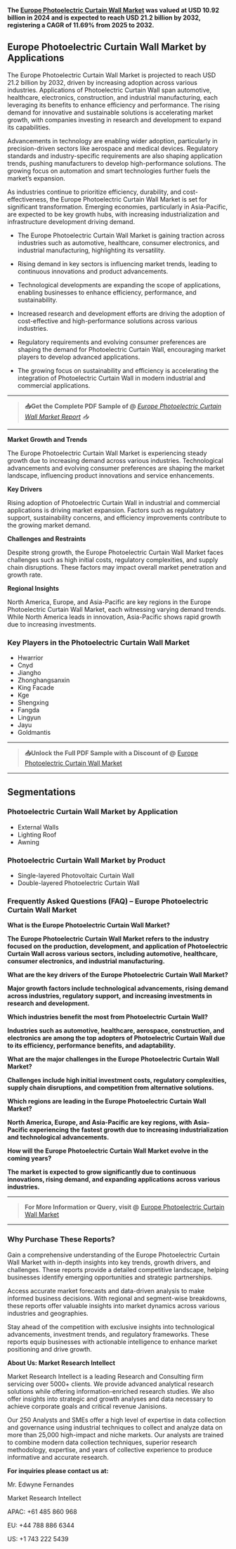 <p><strong>The <a href="https://www.marketresearchintellect.com/download-sample/?rid=206709&amp;utm_source=Pulse-April-Europe&amp;utm_medium=852">Europe Photoelectric Curtain Wall Market</a> was valued at USD 10.92 billion in 2024 and is expected to reach USD 21.2 billion by 2032, registering a CAGR of 11.69% from 2025 to 2032.</strong></p><h2>Europe Photoelectric Curtain Wall Market by Applications&nbsp;</h2><p><p>The Europe Photoelectric Curtain Wall Market is projected to reach USD 21.2 billion by 2032, driven by increasing adoption across various industries. Applications of Photoelectric Curtain Wall span automotive, healthcare, electronics, construction, and industrial manufacturing, each leveraging its benefits to enhance efficiency and performance. The rising demand for innovative and sustainable solutions is accelerating market growth, with companies investing in research and development to expand its capabilities.</p><p>Advancements in technology are enabling wider adoption, particularly in precision-driven sectors like aerospace and medical devices. Regulatory standards and industry-specific requirements are also shaping application trends, pushing manufacturers to develop high-performance solutions. The growing focus on automation and smart technologies further fuels the market&rsquo;s expansion.</p><p>As industries continue to prioritize efficiency, durability, and cost-effectiveness, the Europe Photoelectric Curtain Wall Market is set for significant transformation. Emerging economies, particularly in Asia-Pacific, are expected to be key growth hubs, with increasing industrialization and infrastructure development driving demand.</p></p><ul><li><p>The Europe Photoelectric Curtain Wall Market is gaining traction across industries such as automotive, healthcare, consumer electronics, and industrial manufacturing, highlighting its versatility.</p></li><li><p>Rising demand in key sectors is influencing market trends, leading to continuous innovations and product advancements.</p></li><li><p>Technological developments are expanding the scope of applications, enabling businesses to enhance efficiency, performance, and sustainability.</p></li><li><p>Increased research and development efforts are driving the adoption of cost-effective and high-performance solutions across various industries.</p></li><li><p>Regulatory requirements and evolving consumer preferences are shaping the demand for Photoelectric Curtain Wall, encouraging market players to develop advanced applications.</p></li><li><p>The growing focus on sustainability and efficiency is accelerating the integration of Photoelectric Curtain Wall in modern industrial and commercial applications.</p></li></ul><hr /><blockquote><p><strong><span class="font-[700]">📥Get the Complete PDF Sample of @ </span></strong><em><span class="font-[700]"><a href="https://www.marketresearchintellect.com/download-sample/?rid=206709&amp;utm_source=Pulse-April-Europe&amp;utm_medium=852" target="_blank" data-tracking-control-name="article-ssr-frontend-pulse_little-text-block" data-tracking-will-navigate="" data-test-link="">Europe Photoelectric Curtain Wall Market Report</a>&nbsp;📥</span></em></p></blockquote><hr /><p class="" data-start="77" data-end="360"><strong data-start="77" data-end="105">Market Growth and Trends</strong></p><p class="" data-start="77" data-end="360">The Europe Photoelectric Curtain Wall Market is experiencing steady growth due to increasing demand across various industries. Technological advancements and evolving consumer preferences are shaping the market landscape, influencing product innovations and service enhancements.</p><p class="" data-start="362" data-end="606"><strong data-start="362" data-end="377">Key Drivers</strong></p><p class="" data-start="362" data-end="606">Rising adoption of Photoelectric Curtain Wall in industrial and commercial applications is driving market expansion. Factors such as regulatory support, sustainability concerns, and efficiency improvements contribute to the growing market demand.</p><p class="" data-start="608" data-end="849"><strong data-start="608" data-end="637">Challenges and Restraints</strong></p><p class="" data-start="608" data-end="849">Despite strong growth, the Europe Photoelectric Curtain Wall Market faces challenges such as high initial costs, regulatory complexities, and supply chain disruptions. These factors may impact overall market penetration and growth rate.</p><p class="" data-start="851" data-end="1095"><strong data-start="851" data-end="872">Regional Insights</strong></p><p class="" data-start="851" data-end="1095">North America, Europe, and Asia-Pacific are key regions in the Europe Photoelectric Curtain Wall Market, each witnessing varying demand trends. While North America leads in innovation, Asia-Pacific shows rapid growth due to increasing investments.</p><p><h3>Key Players in the Photoelectric Curtain Wall Market </h3><ul><li>Hwarrior</li><li>Cnyd</li><li>Jiangho</li><li>Zhonghangsanxin</li><li>King Facade</li><li>Kge</li><li>Shengxing</li><li>Fangda</li><li>Lingyun</li><li>Jayu</li><li>Goldmantis</li></ul></p><hr /><blockquote><p><strong>📥Unlock the Full PDF Sample with a Discount of @</strong> <a href="https://www.marketresearchintellect.com/ask-for-discount/?rid=206709&amp;utm_source=Pulse-April-Europe&amp;utm_medium=852">Europe Photoelectric Curtain Wall Market</a></p></blockquote><hr /><p><h2>Segmentations</h2><h3>Photoelectric Curtain Wall Market by Application</h3><ul><li>External Walls</li><li>Lighting Roof</li><li>Awning</li></ul><h3>Photoelectric Curtain Wall Market by Product</h3><ul><li>Single-layered Photovoltaic Curtain Wall</li><li>Double-layered Photoelectric Curtain Wall</li></ul></p><h3><strong>Frequently Asked Questions (FAQ) &ndash; Europe Photoelectric Curtain Wall Market</strong></h3><p><strong>What is the Europe Photoelectric Curtain Wall Market?</strong></p><p><strong>The Europe Photoelectric Curtain Wall Market refers to the industry focused on the production, development, and application of Photoelectric Curtain Wall across various sectors, including automotive, healthcare, consumer electronics, and industrial manufacturing.</strong></p><p><strong>What are the key drivers of the Europe Photoelectric Curtain Wall Market?</strong></p><p><strong>Major growth factors include technological advancements, rising demand across industries, regulatory support, and increasing investments in research and development.</strong></p><p><strong>Which industries benefit the most from Photoelectric Curtain Wall?</strong></p><p><strong>Industries such as automotive, healthcare, aerospace, construction, and electronics are among the top adopters of Photoelectric Curtain Wall due to its efficiency, performance benefits, and adaptability.</strong></p><p><strong>What are the major challenges in the Europe Photoelectric Curtain Wall Market?</strong></p><p><strong>Challenges include high initial investment costs, regulatory complexities, supply chain disruptions, and competition from alternative solutions.</strong></p><p><strong>Which regions are leading in the Europe Photoelectric Curtain Wall Market?</strong></p><p><strong>North America, Europe, and Asia-Pacific are key regions, with Asia-Pacific experiencing the fastest growth due to increasing industrialization and technological advancements.</strong></p><p><strong>How will the Europe Photoelectric Curtain Wall Market evolve in the coming years?</strong></p><p><strong>The market is expected to grow significantly due to continuous innovations, rising demand, and expanding applications across various industries.</strong></p><hr /><blockquote><p><span class="font-[700]"><strong>For More Information or Query, visit&nbsp;@</strong>&nbsp;</span><span class="font-[700]"><a href="https://www.marketresearchintellect.com/product/photoelectric-curtain-wall-market-size-and-forecast/?utm_source=Linkedin&utm_medium=852" target="_blank" data-tracking-control-name="article-ssr-frontend-pulse_little-text-block" data-tracking-will-navigate="" data-test-link="">Europe Photoelectric Curtain Wall Market</a></span></p></blockquote><hr /><h3><strong data-start="0" data-end="31">Why Purchase These Reports?</strong></h3><p class="" data-start="35" data-end="297">Gain a comprehensive understanding of the Europe Photoelectric Curtain Wall Market with in-depth insights into key trends, growth drivers, and challenges. These reports provide a detailed competitive landscape, helping businesses identify emerging opportunities and strategic partnerships.</p><p class="" data-start="299" data-end="540">Access accurate market forecasts and data-driven analysis to make informed business decisions. With regional and segment-wise breakdowns, these reports offer valuable insights into market dynamics across various industries and geographies.</p><p class="" data-start="542" data-end="784">Stay ahead of the competition with exclusive insights into technological advancements, investment trends, and regulatory frameworks. These reports equip businesses with actionable intelligence to enhance market positioning and drive growth.</p><p><strong><span class="font-[700]">About Us: Market Research Intellect</span></strong></p><p><span class="">Market Research Intellect is a leading Research and Consulting firm servicing over 5000+ clients. We provide advanced analytical research solutions while offering information-enriched research studies.&nbsp;</span>We also offer insights into strategic and growth analyses and data necessary to achieve corporate goals and critical revenue Janisions.</p><p><span class="">Our 250 Analysts and SMEs offer a high level of expertise in data collection and governance using industrial techniques to collect and analyze data on more than 25,000 high-impact and niche markets. Our analysts are trained to combine modern data collection techniques, superior research methodology, expertise, and years of collective experience to produce informative and accurate research.</span></p><p><strong>For inquiries please contact us at:</strong></p><p>Mr. Edwyne Fernandes</p><p>Market Research Intellect</p><p>APAC: +61 485 860 968</p><p>EU: +44 788 886 6344</p><p>US: +1 743 222 5439</p>